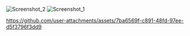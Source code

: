 ![Screenshot_2](https://github.com/user-attachments/assets/bb2de419-0788-430e-b91d-e690590462e0)
![Screenshot_1](https://github.com/user-attachments/assets/db882c32-4197-467c-a980-1c6c110816ca)


https://github.com/user-attachments/assets/7ba6569f-c891-48fd-97ee-d5f3796f3dd9

